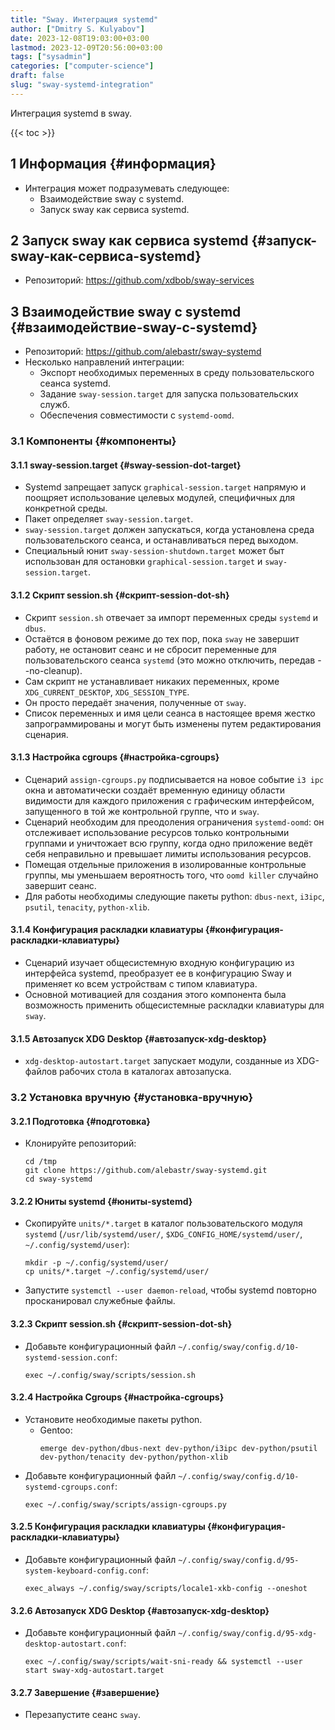 ```yaml
---
title: "Sway. Интеграция systemd"
author: ["Dmitry S. Kulyabov"]
date: 2023-12-08T19:03:00+03:00
lastmod: 2023-12-09T20:56:00+03:00
tags: ["sysadmin"]
categories: ["computer-science"]
draft: false
slug: "sway-systemd-integration"
---
```


Интеграция systemd в sway.

<!--more-->

{{< toc >}}


## <span class="section-num">1</span> Информация {#информация}

-   Интеграция может подразумевать следующее:
    -   Взаимодействие sway с systemd.
    -   Запуск sway как сервиса systemd.


## <span class="section-num">2</span> Запуск sway как сервиса systemd {#запуск-sway-как-сервиса-systemd}

-   Репозиторий: <https://github.com/xdbob/sway-services>


## <span class="section-num">3</span> Взаимодействие sway с systemd {#взаимодействие-sway-с-systemd}

-   Репозиторий: <https://github.com/alebastr/sway-systemd>
-   Несколько направлений интеграции:
    -   Экспорт необходимых переменных в среду пользовательского сеанса systemd.
    -   Задание `sway-session.target` для запуска пользовательских служб.
    -   Обеспечения совместимости с `systemd-oomd`.


### <span class="section-num">3.1</span> Компоненты {#компоненты}


#### <span class="section-num">3.1.1</span> sway-session.target {#sway-session-dot-target}

-   Systemd запрещает запуск `graphical-session.target` напрямую и поощряет использование целевых модулей, специфичных для конкретной среды.
-   Пакет определяет `sway-session.target`.
-   `sway-session.target` должен запускаться, когда установлена среда пользовательского сеанса, и останавливаться перед выходом.
-   Специальный юнит `sway-session-shutdown.target` может быт использован для остановки `graphical-session.target` и `sway-session.target`.


#### <span class="section-num">3.1.2</span> Скрипт session.sh {#скрипт-session-dot-sh}

-   Скрипт `session.sh` отвечает за импорт переменных среды `systemd` и `dbus`.
-   Остаётся в фоновом режиме до тех пор, пока `sway` не завершит работу, не остановит сеанс и не сбросит переменные для пользовательского сеанса `systemd` (это можно отключить, передав --no-cleanup).
-   Сам скрипт не устанавливает никаких переменных, кроме `XDG_CURRENT_DESKTOP`, `XDG_SESSION_TYPE`.
-   Он просто передаёт значения, полученные от `sway`.
-   Список переменных и имя цели сеанса в настоящее время жестко запрограммированы и могут быть изменены путем редактирования сценария.


#### <span class="section-num">3.1.3</span> Настройка cgroups {#настройка-cgroups}

-   Сценарий `assign-cgroups.py` подписывается на новое событие `i3 ipc` окна и автоматически создаёт временную единицу области видимости для каждого приложения с графическим интерфейсом, запущенного в той же контрольной группе, что и `sway`.
-   Сценарий необходим для преодоления ограничения `systemd-oomd`: он отслеживает использование ресурсов только контрольными группами и уничтожает всю группу, когда одно приложение ведёт себя неправильно и превышает лимиты использования ресурсов.
-   Помещая отдельные приложения в изолированные контрольные группы, мы уменьшаем вероятность того, что `oomd killer` случайно завершит сеанс.
-   Для работы необходимы следующие пакеты python: `dbus-next`, `i3ipc`, `psutil`, `tenacity`, `python-xlib`.


#### <span class="section-num">3.1.4</span> Конфигурация раскладки клавиатуры {#конфигурация-раскладки-клавиатуры}

-   Сценарий изучает общесистемную входную конфигурацию из интерфейса systemd, преобразует ее в конфигурацию Sway и применяет ко всем устройствам с типом клавиатура.
-   Основной мотивацией для создания этого компонента была возможность применить общесистемные раскладки клавиатуры для `sway`.


#### <span class="section-num">3.1.5</span> Автозапуск XDG Desktop {#автозапуск-xdg-desktop}

-   `xdg-desktop-autostart.target` запускает модули, созданные из XDG-файлов рабочих стола в каталогах автозапуска.


### <span class="section-num">3.2</span> Установка вручную {#установка-вручную}


#### <span class="section-num">3.2.1</span> Подготовка {#подготовка}

-   Клонируйте репозиторий:
    ```shell
    cd /tmp
    git clone https://github.com/alebastr/sway-systemd.git
    cd sway-systemd
    ```


#### <span class="section-num">3.2.2</span> Юниты systemd {#юниты-systemd}

-   Скопируйте `units/*.target` в каталог пользовательского модуля `systemd` (`/usr/lib/systemd/user/`, `$XDG_CONFIG_HOME/systemd/user/`, `~/.config/systemd/user`):
    ```shell
    mkdir -p ~/.config/systemd/user/
    cp units/*.target ~/.config/systemd/user/
    ```
-   Запустите `systemctl --user daemon-reload`, чтобы systemd повторно просканировал служебные файлы.


#### <span class="section-num">3.2.3</span> Скрипт session.sh {#скрипт-session-dot-sh}

-   Добавьте конфигурационный файл `~/.config/sway/config.d/10-systemd-session.conf`:
    ```conf-unix
    exec ~/.config/sway/scripts/session.sh
    ```


#### <span class="section-num">3.2.4</span> Настройка Cgroups {#настройка-cgroups}

-   Установите необходимые пакеты python.
    -   Gentoo:
        ```shell
        emerge dev-python/dbus-next dev-python/i3ipc dev-python/psutil dev-python/tenacity dev-python/python-xlib
        ```
-   Добавьте конфигурационный файл `~/.config/sway/config.d/10-systemd-cgroups.conf`:
    ```conf-unix
    exec ~/.config/sway/scripts/assign-cgroups.py
    ```


#### <span class="section-num">3.2.5</span> Конфигурация раскладки клавиатуры {#конфигурация-раскладки-клавиатуры}

-   Добавьте конфигурационный файл `~/.config/sway/config.d/95-system-keyboard-config.conf`:
    ```conf-unix
    exec_always ~/.config/sway/scripts/locale1-xkb-config --oneshot
    ```


#### <span class="section-num">3.2.6</span> Автозапуск XDG Desktop {#автозапуск-xdg-desktop}

-   Добавьте конфигурационный файл `~/.config/sway/config.d/95-xdg-desktop-autostart.conf`:
    ```conf-unix
    exec ~/.config/sway/scripts/wait-sni-ready && systemctl --user start sway-xdg-autostart.target
    ```


#### <span class="section-num">3.2.7</span> Завершение {#завершение}

-   Перезапустите сеанс `sway`.
